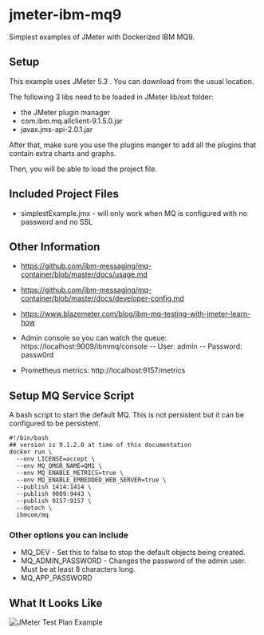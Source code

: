 # jmeter-ibm-mq9

Simplest examples of JMeter with Dockerized IBM MQ9.

## Setup

This example uses JMeter 5.3 .  You can download from the usual location.

The following 3 libs need to be loaded in JMeter lib/ext folder:

- the JMeter plugin manager
- com.ibm.mq.allclient-9.1.5.0.jar
- javax.jms-api-2.0.1.jar

After that, make sure you use the plugins manger to add all the plugins that contain extra charts and graphs.

Then, you will be able to load the project file.

## Included Project Files

- simplestExample.jmx - will only work when MQ is configured with no password and no SSL


## Other Information

- https://github.com/ibm-messaging/mq-container/blob/master/docs/usage.md
- https://github.com/ibm-messaging/mq-container/blob/master/docs/developer-config.md
- https://www.blazemeter.com/blog/ibm-mq-testing-with-jmeter-learn-how

- Admin console so you can watch the queue:  https://localhost:9009/ibmmq/console
--  User: admin
--  Password: passw0rd

- Prometheus metrics:  http://localhost:9157/metrics


## Setup MQ Service Script

A bash script to start the default MQ.   This is not persistent but it can be configured to be persistent.

```
#!/bin/bash
## version is 9.1.2.0 at time of this documentation
docker run \
  --env LICENSE=accept \
  --env MQ_QMGR_NAME=QM1 \
  --env MQ_ENABLE_METRICS=true \
  --env MQ_ENABLE_EMBEDDED_WEB_SERVER=true \
  --publish 1414:1414 \
  --publish 9009:9443 \
  --publish 9157:9157 \
  --detach \
  ibmcom/mq

```

### Other options you can include

- MQ_DEV - Set this to false to stop the default objects being created.
- MQ_ADMIN_PASSWORD - Changes the password of the admin user. Must be at least 8 characters long.
- MQ_APP_PASSWORD


## What It Looks Like

![JMeter Test Plan Example](https://github.com/djangofan/jmeter-ibm-mq9/blob/master/jmeterGui.png)


